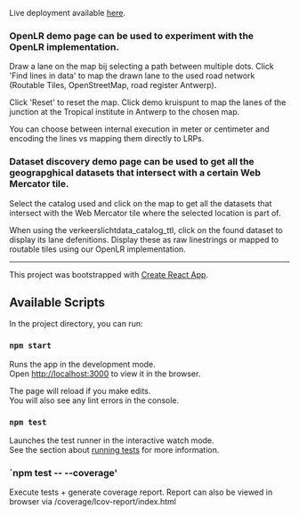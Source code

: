 
Live deployment available [here](https://kareldh.github.io/discovery_and_integration_demo/#/).

### OpenLR demo page can be used to experiment with the OpenLR implementation.

Draw a lane on the map bij selecting a path between multiple dots. Click 'Find lines in data' to map the drawn lane to the used road network (Routable Tiles, OpenStreetMap, road register Antwerp).

Click 'Reset' to reset the map. Click demo kruispunt to map the lanes of the junction at the Tropical institute in Antwerp to the chosen map.

You can choose between internal execution in meter or centimeter and encoding the lines vs mapping them directly to LRPs.

### Dataset discovery demo page can be used to get all the geograpghical datasets that intersect with a certain Web Mercator tile.

Select the catalog used and click on the map to get all the datasets that intersect with the Web Mercator tile where the selected location is part of.

When using the verkeerslichtdata_catalog_ttl, click on the found dataset to display its lane defenitions. Display these as raw linestrings or mapped to routable tiles using our OpenLR implementation.

---
This project was bootstrapped with [Create React App](https://github.com/facebook/create-react-app).

## Available Scripts

In the project directory, you can run:

### `npm start`

Runs the app in the development mode.<br>
Open [http://localhost:3000](http://localhost:3000) to view it in the browser.

The page will reload if you make edits.<br>
You will also see any lint errors in the console.

### `npm test`

Launches the test runner in the interactive watch mode.<br>
See the section about [running tests](https://facebook.github.io/create-react-app/docs/running-tests) for more information.

### `npm test -- --coverage'

Execute tests + generate coverage report. Report can also be viewed in browser via /coverage/lcov-report/index.html
